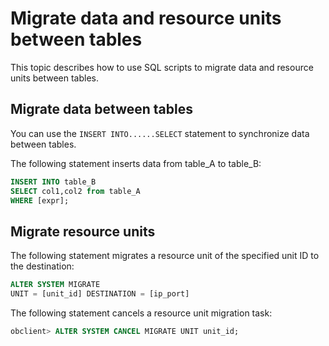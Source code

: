 # Migrate data and resource units between tables 

This topic describes how to use SQL scripts to migrate data and resource units between tables. 

Migrate data between tables 
------------------------------------------------

You can use the `INSERT INTO......SELECT` statement to synchronize data between tables. 

The following statement inserts data from table_A to table_B:

```sql
INSERT INTO table_B
SELECT col1,col2 from table_A
WHERE [expr];
```



Migrate resource units 
-------------------------------------------

The following statement migrates a resource unit of the specified unit ID to the destination:

```sql
ALTER SYSTEM MIGRATE
UNIT = [unit_id] DESTINATION = [ip_port]
```



The following statement cancels a resource unit migration task:

```sql
obclient> ALTER SYSTEM CANCEL MIGRATE UNIT unit_id;
```


